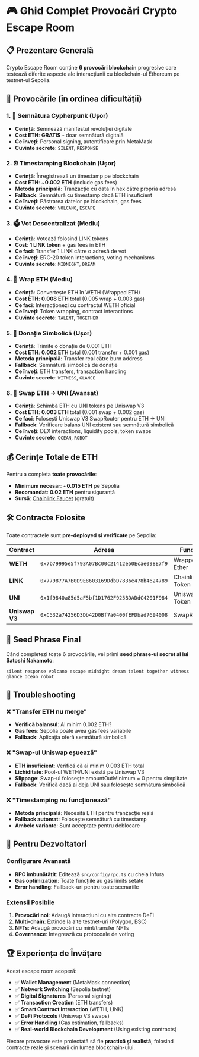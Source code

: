 # 🎮 Ghid Complet Provocări Crypto Escape Room

## 📋 Prezentare Generală

Crypto Escape Room conține **6 provocări blockchain** progresive care testează diferite aspecte ale interacțiunii cu blockchain-ul Ethereum pe testnet-ul Sepolia.

## 🚀 Provocările (în ordinea dificultății)

### 1. 📝 **Semnătura Cypherpunk** (Ușor)
- **Cerință**: Semnează manifestul revoluției digitale
- **Cost ETH**: **GRATIS** - doar semnătură digitală
- **Ce înveți**: Personal signing, autentificare prin MetaMask
- **Cuvinte secrete**: `SILENT`, `RESPONSE`

### 2. ⏰ **Timestamping Blockchain** (Ușor)
- **Cerință**: Înregistrează un timestamp pe blockchain
- **Cost ETH**: ~**0.002 ETH** (include gas fees)
- **Metoda principală**: Tranzacție cu data în hex către propria adresă
- **Fallback**: Semnătură cu timestamp dacă ETH insuficient
- **Ce înveți**: Păstrarea datelor pe blockchain, gas fees
- **Cuvinte secrete**: `VOLCANO`, `ESCAPE`

### 3. 🗳️ **Vot Descentralizat** (Mediu)
- **Cerință**: Votează folosind LINK tokens
- **Cost**: **1 LINK token** + gas fees în ETH
- **Ce faci**: Transfer 1 LINK către o adresă de vot
- **Ce înveți**: ERC-20 token interactions, voting mechanisms
- **Cuvinte secrete**: `MIDNIGHT`, `DREAM`

### 4. 🔄 **Wrap ETH** (Mediu)
- **Cerință**: Convertește ETH în WETH (Wrapped ETH)
- **Cost ETH**: **0.008 ETH** total (0.005 wrap + 0.003 gas)
- **Ce faci**: Interacționezi cu contractul WETH oficial
- **Ce înveți**: Token wrapping, contract interactions
- **Cuvinte secrete**: `TALENT`, `TOGETHER`

### 5. 💸 **Donație Simbolică** (Ușor)
- **Cerință**: Trimite o donație de 0.001 ETH
- **Cost ETH**: **0.002 ETH** total (0.001 transfer + 0.001 gas)
- **Metoda principală**: Transfer real către burn address
- **Fallback**: Semnătură simbolică de donație
- **Ce înveți**: ETH transfers, transaction handling
- **Cuvinte secrete**: `WITNESS`, `GLANCE`

### 6. 🦄 **Swap ETH → UNI** (Avansat)
- **Cerință**: Schimbă ETH cu UNI tokens pe Uniswap V3
- **Cost ETH**: **0.003 ETH** total (0.001 swap + 0.002 gas)
- **Ce faci**: Folosești Uniswap V3 SwapRouter pentru ETH → UNI
- **Fallback**: Verificare balans UNI existent sau semnătură simbolică
- **Ce înveți**: DEX interactions, liquidity pools, token swaps
- **Cuvinte secrete**: `OCEAN`, `ROBOT`

## 💰 **Cerințe Totale de ETH**

Pentru a completa **toate provocările**:
- **Minimum necesar**: ~**0.015 ETH** pe Sepolia
- **Recomandat**: **0.02 ETH** pentru siguranță
- **Sursă**: [Chainlink Faucet](https://faucets.chain.link/sepolia) (gratuit)

## 🛠️ **Contracte Folosite**

Toate contractele sunt **pre-deployed și verificate** pe Sepolia:

| Contract | Adresa | Funcție |
|----------|--------|---------|
| **WETH** | `0x7b79995e5f793A07Bc00c21412e50Ecae098E7f9` | Wrapped Ether |
| **LINK** | `0x779877A7B0D9E8603169DdbD7836e478b4624789` | Chainlink Token |
| **UNI** | `0x1f9840a85d5aF5bf1D1762F925BDADdC4201F984` | Uniswap Token |
| **Uniswap V3** | `0xC532a74256D3Db42D0Bf7a0400fEFDbad7694008` | SwapRouter |

## 🎯 **Seed Phrase Final**

Când completezi toate 6 provocările, vei primi **seed phrase-ul secret al lui Satoshi Nakamoto**:

```
silent response volcano escape midnight dream talent together witness glance ocean robot
```

## 🔧 **Troubleshooting**

### ❌ **"Transfer ETH nu merge"**
- **Verifică balansul**: Ai minim 0.002 ETH?
- **Gas fees**: Sepolia poate avea gas fees variabile
- **Fallback**: Aplicația oferă semnătură simbolică

### ❌ **"Swap-ul Uniswap eșuează"**
- **ETH insuficient**: Verifică că ai minim 0.003 ETH total
- **Lichiditate**: Pool-ul WETH/UNI există pe Uniswap V3
- **Slippage**: Swap-ul folosește amountOutMinimum = 0 pentru simplitate
- **Fallback**: Verifică dacă ai deja UNI sau folosește semnătura simbolică

### ❌ **"Timestamping nu funcționează"**
- **Metoda principală**: Necesită ETH pentru tranzacție reală
- **Fallback automat**: Folosește semnătură cu timestamp
- **Ambele variante**: Sunt acceptate pentru deblocare

## 🚀 **Pentru Dezvoltatori**

### **Configurare Avansată**
- **RPC îmbunătățit**: Editează `src/config/rpc.ts` cu cheia Infura
- **Gas optimization**: Toate funcțiile au gas limits setate
- **Error handling**: Fallback-uri pentru toate scenariile

### **Extensii Posibile**
1. **Provocări noi**: Adaugă interacțiuni cu alte contracte DeFi
2. **Multi-chain**: Extinde la alte testnet-uri (Polygon, BSC)
3. **NFTs**: Adaugă provocări cu mint/transfer NFTs
4. **Governance**: Integrează cu protocoale de voting

## 🏆 **Experiența de Învățare**

Acest escape room acoperă:
- ✅ **Wallet Management** (MetaMask connection)
- ✅ **Network Switching** (Sepolia testnet)
- ✅ **Digital Signatures** (Personal signing)
- ✅ **Transaction Creation** (ETH transfers)
- ✅ **Smart Contract Interaction** (WETH, LINK)
- ✅ **DeFi Protocols** (Uniswap V3 swaps)
- ✅ **Error Handling** (Gas estimation, fallbacks)
- ✅ **Real-world Blockchain Development** (Using existing contracts)

Fiecare provocare este proiectată să fie **practică și realistă**, folosind contracte reale și scenarii din lumea blockchain-ului.
